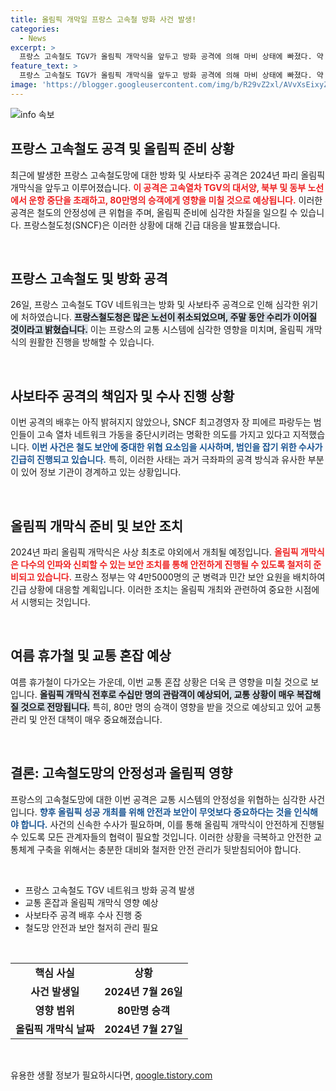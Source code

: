 ```yaml
---
title: 올림픽 개막일 프랑스 고속철 방화 사건 발생!
categories:
  - News
excerpt: >
  프랑스 고속철도 TGV가 올림픽 개막식을 앞두고 방화 공격에 의해 마비 상태에 빠졌다. 약 80만 명의 승객이 영향 받을 것으로 예상되며, 경찰은 용의자 수색에 나섰다. 올림픽 대회와 여름 휴가철의 혼잡 속, 정부의 보안 대책이 중요한 상황이다.
feature_text: >
  프랑스 고속철도 TGV가 올림픽 개막식을 앞두고 방화 공격에 의해 마비 상태에 빠졌다. 약 80만 명의 승객이 영향 받을 것으로 예상되며, 경찰은 용의자 수색에 나섰다. 올림픽 대회와 여름 휴가철의 혼잡 속, 정부의 보안 대책이 중요한 상황이다.
image: 'https://blogger.googleusercontent.com/img/b/R29vZ2xl/AVvXsEixyZcFfHzMRdzZMjFBmAUKJYCLCGyLL1o632UiGVXcaFdKo_bkvkuCioo0uUKlGfBVcT3P84aROyZIXSBEx3Aw5nCQ3pTgDom1WDC4m8eifvWiAmWEEVb4x6G_l8C0QH225ldMjyaFvpxGEBGNO37VmDTDMHGhJPq73UglMfDca1-0aw/s1600/blogspot.png'
---
```


<p><img src="https://blogger.googleusercontent.com/img/b/R29vZ2xl/AVvXsEixyZcFfHzMRdzZMjFBmAUKJYCLCGyLL1o632UiGVXcaFdKo_bkvkuCioo0uUKlGfBVcT3P84aROyZIXSBEx3Aw5nCQ3pTgDom1WDC4m8eifvWiAmWEEVb4x6G_l8C0QH225ldMjyaFvpxGEBGNO37VmDTDMHGhJPq73UglMfDca1-0aw/s1600/blogspot.png" alt="info 속보" /></p>

<h2 data-ke-size="size26">프랑스 고속철도 공격 및 올림픽 준비 상황</h2>

<p data-ke-size="size16">최근에 발생한 프랑스 고속철도망에 대한 방화 및 사보타주 공격은 2024년 파리 올림픽 개막식을 앞두고 이루어졌습니다. <b><span style="color: #ee2323;">이 공격은 고속열차 TGV의 대서양, 북부 및 동부 노선에서 운항 중단을 초래하고, 80만명의 승객에게 영향을 미칠 것으로 예상됩니다.</span></b> 이러한 공격은 철도의 안정성에 큰 위협을 주며, 올림픽 준비에 심각한 차질을 일으킬 수 있습니다. 프랑스철도청(SNCF)은 이러한 상황에 대해 긴급 대응을 발표했습니다.</p>

<p data-ke-size="size16">&nbsp;</p>

<h2 data-ke-size="size26">프랑스 고속철도 및 방화 공격</h2>

<p data-ke-size="size16">26일, 프랑스 고속철도 TGV 네트워크는 방화 및 사보타주 공격으로 인해 심각한 위기에 처하였습니다. <b><span style="background-color: #21538527;">프랑스철도청은 많은 노선이 취소되었으며, 주말 동안 수리가 이어질 것이라고 밝혔습니다.</span></b> 이는 프랑스의 교통 시스템에 심각한 영향을 미치며, 올림픽 개막식의 원활한 진행을 방해할 수 있습니다.</p>

<p data-ke-size="size16">&nbsp;</p>

<h2 data-ke-size="size26">사보타주 공격의 책임자 및 수사 진행 상황</h2>

<p data-ke-size="size16">이번 공격의 배후는 아직 밝혀지지 않았으나, SNCF 최고경영자 장 피에르 파랑두는 범인들이 고속 열차 네트워크 가동을 중단시키려는 명확한 의도를 가지고 있다고 지적했습니다. <b><span style="color: #1a5490;">이번 사건은 철도 보안에 중대한 위협 요소임을 시사하며, 범인을 잡기 위한 수사가 긴급히 진행되고 있습니다.</span></b> 특히, 이러한 사태는 과거 극좌파의 공격 방식과 유사한 부분이 있어 정보 기관이 경계하고 있는 상황입니다.</p>

<p data-ke-size="size16">&nbsp;</p>

<h2 data-ke-size="size26">올림픽 개막식 준비 및 보안 조치</h2>

<p data-ke-size="size16">2024년 파리 올림픽 개막식은 사상 최초로 야외에서 개최될 예정입니다. <b><span style="color: #ee2323;">올림픽 개막식은 다수의 인파와 신뢰할 수 있는 보안 조치를 통해 안전하게 진행될 수 있도록 철저히 준비되고 있습니다.</span></b> 프랑스 정부는 약 4만5000명의 군 병력과 민간 보안 요원을 배치하여 긴급 상황에 대응할 계획입니다. 이러한 조치는 올림픽 개최와 관련하여 중요한 시점에서 시행되는 것입니다.</p>

<p data-ke-size="size16">&nbsp;</p>

<h2 data-ke-size="size26">여름 휴가철 및 교통 혼잡 예상</h2>

<p data-ke-size="size16">여름 휴가철이 다가오는 가운데, 이번 교통 혼잡 상황은 더욱 큰 영향을 미칠 것으로 보입니다. <b><span style="background-color: #21538527;">올림픽 개막식 전후로 수십만 명의 관람객이 예상되어, 교통 상황이 매우 복잡해질 것으로 전망됩니다.</span></b> 특히, 80만 명의 승객이 영향을 받을 것으로 예상되고 있어 교통 관리 및 안전 대책이 매우 중요해졌습니다.</p>

<p data-ke-size="size16">&nbsp;</p>

<h2 data-ke-size="size26">결론: 고속철도망의 안정성과 올림픽 영향</h2>

<p data-ke-size="size16">프랑스의 고속철도망에 대한 이번 공격은 교통 시스템의 안정성을 위협하는 심각한 사건입니다. <b><span style="color: #1a5490;">향후 올림픽 성공 개최를 위해 안전과 보안이 무엇보다 중요하다는 것을 인식해야 합니다.</span></b> 사건의 신속한 수사가 필요하며, 이를 통해 올림픽 개막식이 안전하게 진행될 수 있도록 모든 관계자들의 협력이 필요할 것입니다. 이러한 상황을 극복하고 안전한 교통체계 구축을 위해서는 충분한 대비와 철저한 안전 관리가 뒷받침되어야 합니다.</p>

<p data-ke-size="size16">&nbsp;</p>

<ul>
<li>프랑스 고속철도 TGV 네트워크 방화 공격 발생</li>
<li>교통 혼잡과 올림픽 개막식 영향 예상</li>
<li>사보타주 공격 배후 수사 진행 중</li>
<li>철도망 안전과 보안 철저히 관리 필요</li>
</ul>

<p data-ke-size="size16">&nbsp;</p>

<table>
<tr>
<td style="text-align: center; height: 17px;"><b>핵심 사실</b></td>
<td style="text-align: center; height: 17px;"><b>상황</b></td>
</tr>
<tr>
<td style="text-align: center; height: 17px;"><b>사건 발생일</b></td>
<td style="text-align: center; height: 17px;"><b>2024년 7월 26일</b></td>
</tr>
<tr>
<td style="text-align: center; height: 17px;"><b>영향 범위</b></td>
<td style="text-align: center; height: 17px;"><b>80만명 승객</b></td>
</tr>
<tr>
<td style="text-align: center; height: 17px;"><b>올림픽 개막식 날짜</b></td>
<td style="text-align: center; height: 17px;"><b>2024년 7월 27일</b></td>
</tr>
</table>

<p data-ke-size="size16">&nbsp;</p>
유용한 생활 정보가 필요하시다면, <a href="https://qoogle.tistory.com" rel="dofollow">qoogle.tistory.com</a>


